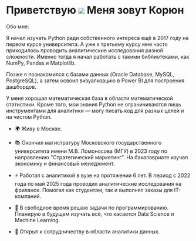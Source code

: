 Приветствую ![](https://user-images.githubusercontent.com/18350557/176309783-0785949b-9127-417c-8b55-ab5a4333674e.gif) Меня зовут Корюн
=======================================================================================================================================

Обо мне:

Я начал изучать Python ради собственного интереса ещё в 2017 году на первом курсе университета. А уже к третьему курсу мне часто приходилось проводить аналитические исследования разной сложности. Именно тогда я начал работать с такими библиотеками, как NumPy, Pandas и Matplotlib.

Позже я познакомился с базами данных (Oracle Database, MySQL, PostgreSQL), а затем освоил визуализацию в Power BI для построения дашбордов. 

У меня хорошая математическая база в области математической статистики. Кроме того, мои знания Python не ограничиваются лишь инструментами для аналитики — могу писать код для разных целей и на чистом Python.

* 🌍 Живу в Москве.

* 📚 Окончил магистратуру Московского государственного университета имени М.В. Ломоносова (МГУ) в 2023 году по направлению "Стратегический маркетинг". На бакалавриате изучал экономику и финансовый менеджмент.

* ⚡ Работал с аналитикой в вузе на протяжении 6 лет. В период с 2022 года по май 2025 года проводил аналитические исследования на фрилансе. Помогал как студентам, так и выполнял заказы для IT-компаний.

* 🧠 В свободное время решаю задачи по программированию. Планирую в будущем изучать всё, что касается Data Science и Machine Learning.

* 🤝 Открыт к сотрудничеству в области аналитики данных.
